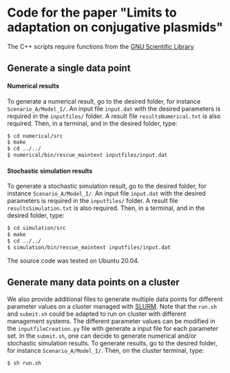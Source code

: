 # Code for the paper "Limits to adaptation on conjugative plasmids"

The C++ scripts require functions from the [GNU Scientific Library](https://www.gnu.org/software/gsl/)


## Generate a single data point

#### Numerical results

To generate a numerical result, go to the desired folder, for instance `Scenario_A/Model_I/`. An input file `input.dat` with the desired parameters is required in the `inputfiles/` folder. A result file `resultsNumerical.txt` is also required. Then, in a terminal, and in the desired folder, type:

```bash
$ cd numerical/src
$ make
$ cd ../../
$ numerical/bin/rescue_maintext inputfiles/input.dat
```

#### Stochastic simulation results

To generate a stochastic simulation result, go to the desired folder, for instance `Scenario_A/Model_I/`. An input file `input.dat` with the desired parameters is required in the `inputfiles/` folder. A result file `resultsSimulation.txt` is also required. Then, in a terminal, and in the desired folder, type:

```bash
$ cd simulation/src
$ make
$ cd ../../
$ simulation/bin/rescue_maintext inputfiles/input.dat
```

The source code was tested on Ubuntu 20.04.

## Generate many data points on a cluster

We also provide additional files to generate multiple data points for different parameter values on a cluster managed with [SLURM](https://slurm.schedmd.com/). Note that the `run.sh` and `submit.sh` could be adapted to run on cluster with different management systems.
The different parameter values can be modified in the `inputfileCreation.py` file with generate a input file for each parameter set. In the `submit.sh`, one can decide to generate numerical and/or stochastic simulation results.
To generate results, go to the desired folder, for instance `Scenario_A/Model_I/`. Then, on the cluster terminal, type:

```bash
$ sh run.sh
```
